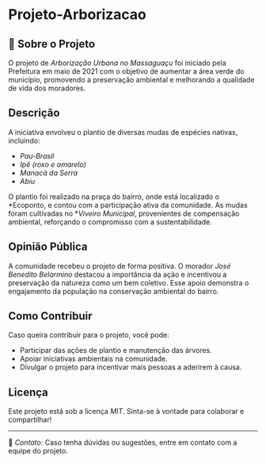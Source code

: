 # Projeto-Arborizacao


## 📌 Sobre o Projeto
O projeto de *Arborização Urbana no Massaguaçu* foi iniciado pela Prefeitura em maio de 2021 com o objetivo de aumentar a área verde do município, promovendo a preservação ambiental e melhorando a qualidade de vida dos moradores.

##  Descrição
A iniciativa envolveu o plantio de diversas mudas de espécies nativas, incluindo:
- *Pau-Brasil*
- *Ipê (roxo e amarelo)*
- *Manacá da Serra*
- *Abiu*

O plantio foi realizado na praça do bairro, onde está localizado o *Ecoponto, e contou com a participação ativa da comunidade. As mudas foram cultivadas no **Viveiro Municipal*, provenientes de compensação ambiental, reforçando o compromisso com a sustentabilidade.

##  Opinião Pública
A comunidade recebeu o projeto de forma positiva. O morador *José Benedito Belarmino* destacou a importância da ação e incentivou a preservação da natureza como um bem coletivo. Esse apoio demonstra o engajamento da população na conservação ambiental do bairro.

##  Como Contribuir
Caso queira contribuir para o projeto, você pode:
- Participar das ações de plantio e manutenção das árvores.
- Apoiar iniciativas ambientais na comunidade.
- Divulgar o projeto para incentivar mais pessoas a aderirem à causa.

##  Licença
Este projeto está sob a licença *MIT*. Sinta-se à vontade para colaborar e compartilhar!

---

📧 *Contato:* Caso tenha dúvidas ou sugestões, entre em contato com a equipe do projeto.
